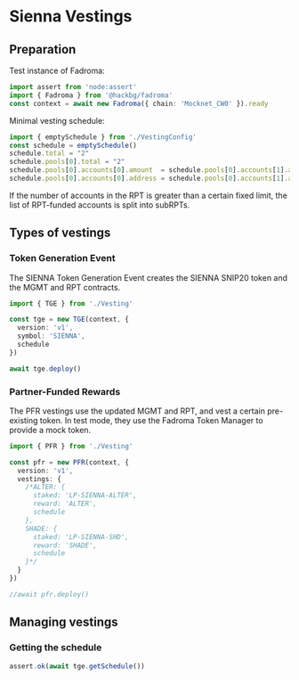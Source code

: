 # Sienna Vestings

## Preparation

Test instance of Fadroma:

```typescript
import assert from 'node:assert'
import { Fadroma } from '@hackbg/fadroma'
const context = await new Fadroma({ chain: 'Mocknet_CW0' }).ready
```

Minimal vesting schedule:

```typescript
import { emptySchedule } from './VestingConfig'
const schedule = emptySchedule()
schedule.total = "2"
schedule.pools[0].total = "2"
schedule.pools[0].accounts[0].amount  = schedule.pools[0].accounts[1].amount  = "1"
schedule.pools[0].accounts[0].address = schedule.pools[0].accounts[1].address = context.agent.address
```

If the number of accounts in the RPT is greater than a certain fixed limit,
the list of RPT-funded accounts is split into subRPTs.

## Types of vestings

### Token Generation Event

The SIENNA Token Generation Event creates the SIENNA SNIP20 token
and the MGMT and RPT contracts.

```typescript
import { TGE } from './Vesting'

const tge = new TGE(context, {
  version: 'v1',
  symbol: 'SIENNA',
  schedule
})

await tge.deploy()
```

### Partner-Funded Rewards

The PFR vestings use the updated MGMT and RPT, and vest a certain pre-existing token.
In test mode, they use the Fadroma Token Manager to provide a mock token.

```typescript
import { PFR } from './Vesting'

const pfr = new PFR(context, {
  version: 'v1',
  vestings: {
    /*ALTER: {
      staked: 'LP-SIENNA-ALTER',
      reward: 'ALTER',
      schedule
    },
    SHADE: {
      staked: 'LP-SIENNA-SHD',
      reward: 'SHADE',
      schedule
    }*/
  }
})

//await pfr.deploy()
```

## Managing vestings

### Getting the schedule

```typescript
assert.ok(await tge.getSchedule())
```
